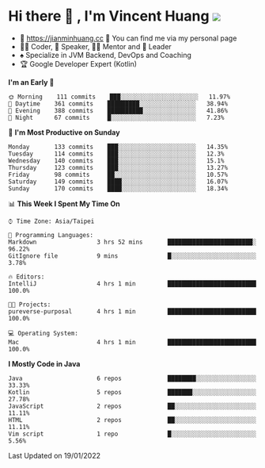 # Hi there 👋 , I'm Vincent Huang ![](https://komarev.com/ghpvc/?username=Jian-Min-Huang)
- 💎 https://jianminhuang.cc 🙋 You can find me via my personal page
- 👨‍💻 Coder, 🎤 Speaker, 👨‍🏫 Mentor and 🚀 Leader
- ♠️ Specialize in JVM Backend, DevOps and Coaching
- 🏆 Google Developer Expert (Kotlin)

<!--START_SECTION:waka-->
**I'm an Early 🐤** 

```text
🌞 Morning    111 commits    ███░░░░░░░░░░░░░░░░░░░░░░   11.97% 
🌆 Daytime    361 commits    █████████░░░░░░░░░░░░░░░░   38.94% 
🌃 Evening    388 commits    ██████████░░░░░░░░░░░░░░░   41.86% 
🌙 Night      67 commits     █░░░░░░░░░░░░░░░░░░░░░░░░   7.23%

```
📅 **I'm Most Productive on Sunday** 

```text
Monday       133 commits    ███░░░░░░░░░░░░░░░░░░░░░░   14.35% 
Tuesday      114 commits    ███░░░░░░░░░░░░░░░░░░░░░░   12.3% 
Wednesday    140 commits    ███░░░░░░░░░░░░░░░░░░░░░░   15.1% 
Thursday     123 commits    ███░░░░░░░░░░░░░░░░░░░░░░   13.27% 
Friday       98 commits     ██░░░░░░░░░░░░░░░░░░░░░░░   10.57% 
Saturday     149 commits    ████░░░░░░░░░░░░░░░░░░░░░   16.07% 
Sunday       170 commits    ████░░░░░░░░░░░░░░░░░░░░░   18.34%

```


📊 **This Week I Spent My Time On** 

```text
⌚︎ Time Zone: Asia/Taipei

💬 Programming Languages: 
Markdown                 3 hrs 52 mins       ████████████████████████░   96.22% 
GitIgnore file           9 mins              █░░░░░░░░░░░░░░░░░░░░░░░░   3.78%

🔥 Editors: 
IntelliJ                 4 hrs 1 min         █████████████████████████   100.0%

🐱‍💻 Projects: 
pureverse-purposal       4 hrs 1 min         █████████████████████████   100.0%

💻 Operating System: 
Mac                      4 hrs 1 min         █████████████████████████   100.0%

```

**I Mostly Code in Java** 

```text
Java                     6 repos             ████████░░░░░░░░░░░░░░░░░   33.33% 
Kotlin                   5 repos             ███████░░░░░░░░░░░░░░░░░░   27.78% 
JavaScript               2 repos             ██░░░░░░░░░░░░░░░░░░░░░░░   11.11% 
HTML                     2 repos             ██░░░░░░░░░░░░░░░░░░░░░░░   11.11% 
Vim script               1 repo              █░░░░░░░░░░░░░░░░░░░░░░░░   5.56%

```



 Last Updated on 19/01/2022
<!--END_SECTION:waka-->
